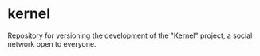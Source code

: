 # kernel
Repository for versioning the development of the "Kernel" project, a social network open to everyone.
